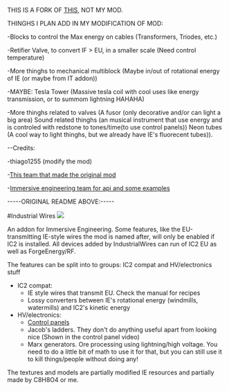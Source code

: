 THIS IS A FORK OF [THIS](https://github.com/malte0811/IndustrialWires), NOT MY MOD.

THINGHS I PLAN ADD IN MY MODIFICATION OF MOD:
 
-Blocks to control the Max energy on cables (Transformers, Triodes, etc.)

-Retifier Valve, to convert IF > EU, in a smaller scale (Need control temperature)

-More thinghs to mechanical multiblock (Maybe in/out of rotational energy of IE (or maybe from IT addon))

-MAYBE: Tesla Tower (Massive tesla coil with cool uses like energy transmission, or to summom lightning HAHAHA)

-More thinghs related to valves (A fusor (only decorative and/or can light a big area) Sound related thinghs (an musical instrument that use energy and is controled with redstone to tones/time(to use control panels)) Neon tubes (A cool way to light thinghs, but we already have IE's fluorecent tubes)).


--Credits: 

-thiago1255 (modify the mod)

-[This team that made the original mod](https://github.com/malte0811/IndustrialWires/graphs/contributors)

-[Immersive engineering team for api and some examples](https://github.com/BluSunrize/ImmersiveEngineering/graphs/contributors)

-----ORIGINAL README ABOVE:-----

#Industrial Wires
![](Screenshot.png)

An addon for Immersive Engineering. Some features, like the EU-transmitting IE-style wires the mod is named after, will only be enabled if IC2 is installed. All devices added by IndustrialWires can run of IC2 EU as well as ForgeEnergy/RF.

The features can be split into to groups: IC2 compat and HV/electronics stuff
 - IC2 compat:
   - IE style wires that transmit EU. Check the manual for recipes
   - Lossy converters between IE's rotational energy (windmills, watermills) and IC2's kinetic energy
 - HV/electronics:
   - [Control panels](https://www.youtube.com/watch?v=hV0cN20vCMY)
   - Jacob's ladders. They don't do anything useful apart from looking nice (Shown in the control panel video)
   - Marx generators. Ore processing using lightning/high voltage. You need to do a little bit of math to use it for that, but you can still use it to kill things/people without doing any!

The textures and models are partially modified IE resources and partially made by C8H8O4 or me.
